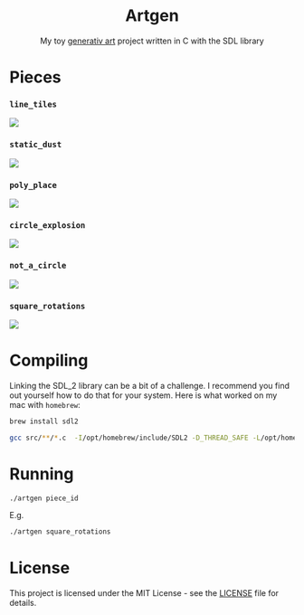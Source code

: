 <h1 align="center">Artgen</h1>

<p align="center">My toy <a href="https://en.wikipedia.org/wiki/Generative_art">generativ art</a> project written in C with the SDL library</p>

# Pieces

### `line_tiles`

![](./images/line_tiles.png)

### `static_dust`

![](./images/static_dust.png)

### `poly_place`

![](./images/poly_place.png)

### `circle_explosion`

![](./images/circle_explosion.png)

### `not_a_circle`

![](./images/not_a_circle.png)

### `square_rotations`

![](./images/square_rotations.png)

# Compiling

Linking the SDL_2 library can be a bit of a challenge. I recommend you find out yourself how to do that for your system. Here is what worked on my mac with `homebrew`:

```sh
brew install sdl2
```

```sh
gcc src/**/*.c  -I/opt/homebrew/include/SDL2 -D_THREAD_SAFE -L/opt/homebrew/lib -lSDL2 -o artgen
```

# Running

```sh
./artgen piece_id
```

E.g.

```sh
./artgen square_rotations
```

# License

This project is licensed under the MIT License - see the [LICENSE](LICENSE) file for details.
